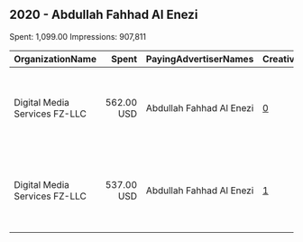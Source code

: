 ## 2020 - Abdullah Fahhad Al Enezi 
Spent: 1,099.00
Impressions: 907,811

|OrganizationName|Spent|PayingAdvertiserNames|CreativeUrls|Impressions|Genders|AgeBrackets|CountryCodes|BillingAddresses|CandidateBallotInformation|
|:---|---:|:---|:---|---:|:---|:---|:---|:---|:---|
|Digital Media Services FZ-LLC|562.00 USD|Abdullah Fahhad Al Enezi|[0](https://www.snap.com/political-ads/asset/d13abb2bc56ba821daadeaa136f0bf422422425378058c3dc85bdaeff2aeb303?mediaType=mp4)|464,573||21+|kuwait|"Media City, Knowledge Village, Choueiri Group Building,Dubai ,251589 - Dubai - U.A.E,AE"|Abdullah Fahhad Al Enezi|
|Digital Media Services FZ-LLC|537.00 USD|Abdullah Fahhad Al Enezi|[1](https://www.snap.com/political-ads/asset/47febeb9ef557b47aed1bdf0321db3fc53f37c7054ec6073aa08ed00e67eb1ef?mediaType=mp4)|443,238||21+|kuwait|"Media City, Knowledge Village, Choueiri Group Building,Dubai ,251589 - Dubai - U.A.E,AE"|Abdullah Fahhad Al Enezi|
